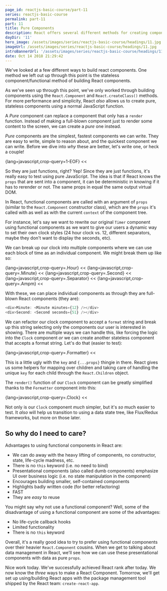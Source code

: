 ```yaml
---
page_id: reactjs-basic-course/part-11
series: reactjs-basic-course
permalink: part-11
part: 11
title: Pure Components
description: React offers several different methods for creating components. Today we'll talk about the final method of creating components, the function stateless pure component.
dayDir: '11'
hero_image: /assets/images/series/reactjs-basic-course/headings/11.jpg
imageUrl: /assets/images/series/reactjs-basic-course/headings/11.jpg
introBannerUrl: '/assets/images/series/reactjs-basic-course/headings/11_wide.jpg'
date: Oct 14 2018 21:29:42
---
```


We've looked at a few different ways to build react components. One method we left out up through this point is the stateless component/functional method of building React components.

As we've seen up through this point, we've only worked through building components using the `React.Component` and `React.createClass()` methods. For more performance and simplicity, React _also_ allows us to create pure, stateless components using a normal JavaScript function.

A _Pure_ component can replace a component that only has a `render` function. Instead of making a full-blown component just to render some content to the screen, we can create a _pure_ one instead.

_Pure_ components are the simplest, fastest components we can write. They are easy to write, simple to reason about, and the quickest component we can write. Before we dive into _why_ these are better, let's write one, or heck a couple!

{lang=javascript,crop-query=1-EOF}
<<[](componentTypes.js)

So they are just functions, right? Yep! Since they are just functions, it's really easy to test using pure JavaScript. The idea is that if React knows the `props` that are sent into a component, it can be deterministic in knowing if it has to rerender or not. The same props in equal the same output virtual DOM.

In React, functional components are called with an argument of `props` (similar to the `React.Component` constructor class), which are the `props` it's called with as well as with the current `context` of the component tree.

For instance, let's say we want to rewrite our original `Timer` component using functional components as we want to give our users a dynamic way to set their own clock styles (24 hour clock vs. 12, different separators, maybe they don't want to display the seconds, etc).

We can break up our clock into multiple components where we can use each block of time as an individual component. We might break them up like so:

{lang=javascript,crop-query=.Hour}
<<[](components/Timer/Hour.js)
{lang=javascript,crop-query=.Minute}
<<[](components/Timer/Minute.js)
{lang=javascript,crop-query=.Second}
<<[](components/Timer/Second.js)
{lang=javascript,crop-query=.Separator}
<<[](components/Timer/Separator.js)
{lang=javascript,crop-query=.Ampm}
<<[](components/Timer/Ampm.js)

With these, we can place individual components as through they are full-blown React components (they are):

```javascript
<div>Minute: <Minute minutes={12} /></div>
<div>Second: <Second seconds={51} /></div>
```

<div class="demo" id="demo1"></div>

We can refactor our clock component to accept a `format` string and break up this string selecting only the components our user is interested in showing. There are multiple ways we can handle this, like forcing the logic into the `Clock` component _or_ we can create another stateless component that accepts a format string. Let's do that (easier to test):

{lang=javascript,crop-query=.Formatter}
<<[](components/Timer/Formatter.js)

This is a little ugly with the `key` and `{...props}` thingie in there. React gives us some helpers for mapping over children and taking care of handling the unique `key` for each child through the `React.Children` object.

The `render()` function of our `Clock` component can be greatly simplified thanks to the `Formatter` component into this:

{lang=javascript,crop-query=.Clock}
<<[](components/Timer/Clock.js)

Not only is our `Clock` component _much_ simpler, but it's _so_ much easier to test. It _also_ will help us transition to using a data state tree, like Flux/Redux frameworks, but more on those later.

<div class="demo" id="demo2"></div>

## So why do I need to care?

Advantages to using functional components in React are:

- We can do away with the heavy lifting of components, no constructor, state, life-cycle madness, etc.
- There is no `this` keyword (i.e. no need to bind)
- Presentational components (also called dumb components) emphasize UI over business logic (i.e. no state manipulation in the component)
- Encourages building smaller, self-contained components
- Highlights badly written code (for better refactoring)
- FAST
- They are _easy_ to reuse

You might say why not use a functional component? Well, some of the disadvantage of using a functional component are some of the advantages:

- No life-cycle callback hooks
- Limited functionality
- There is no `this` keyword

Overall, it's a really good idea to try to prefer using functional components over their heavier `React.Component` cousins. When we get to talking about data management in React, we'll see how we can use these presentational components with data as pure `props`.

Nice work today. We've successfully achieved React rank after today. We now know the _three_ ways to make a React Component. Tomorrow, we'll get set up using/building React apps with the package management tool shipped by the React team: `create-react-app`.
